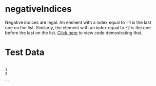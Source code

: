 # negativeIndices
Negative indices are legal. An element with a index equal to =1 is the last one on the list. Similarly, the element with an index equal to -2 is the one before the last on the list. [Click here]() to view code demostrating that. 

Test Data
=

```

1
2

``
